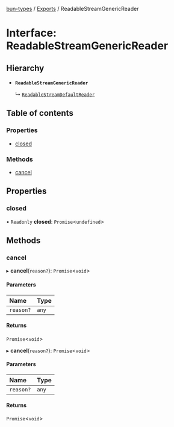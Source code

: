 [bun-types](https://oven-sh.github.io/bun-types/README.md) / [Exports](https://oven-sh.github.io/bun-types/modules.md) / ReadableStreamGenericReader

# Interface: ReadableStreamGenericReader

## Hierarchy

- **`ReadableStreamGenericReader`**

  ↳ [`ReadableStreamDefaultReader`](https://oven-sh.github.io/bun-types/interfaces/ReadableStreamDefaultReader.md)

## Table of contents

### Properties

- [closed](https://oven-sh.github.io/bun-types/interfaces/ReadableStreamGenericReader.md#closed)

### Methods

- [cancel](https://oven-sh.github.io/bun-types/interfaces/ReadableStreamGenericReader.md#cancel)

## Properties

### closed

• `Readonly` **closed**: `Promise`<`undefined`\>

## Methods

### cancel

▸ **cancel**(`reason?`): `Promise`<`void`\>

#### Parameters

| Name | Type |
| :------ | :------ |
| `reason?` | `any` |

#### Returns

`Promise`<`void`\>

▸ **cancel**(`reason?`): `Promise`<`void`\>

#### Parameters

| Name | Type |
| :------ | :------ |
| `reason?` | `any` |

#### Returns

`Promise`<`void`\>
